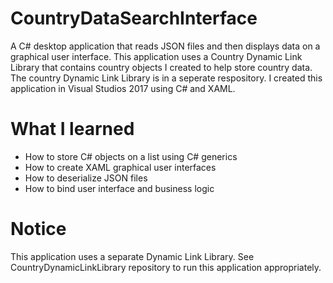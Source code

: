 # CountryDataSearchInterface
A C# desktop application that reads JSON files and then displays data on a graphical user interface. This application uses a Country Dynamic Link Library that contains country objects I created to help store country data. The country Dynamic Link Library is in a seperate respository. I created this application in Visual Studios 2017 using C# and XAML.

# What I learned
* How to store C# objects on a list using C# generics
* How to create XAML graphical user interfaces
* How to deserialize JSON files
* How to bind user interface and business logic

# Notice
This application uses a separate Dynamic Link Library. See CountryDynamicLinkLibrary repository to run this application appropriately.
